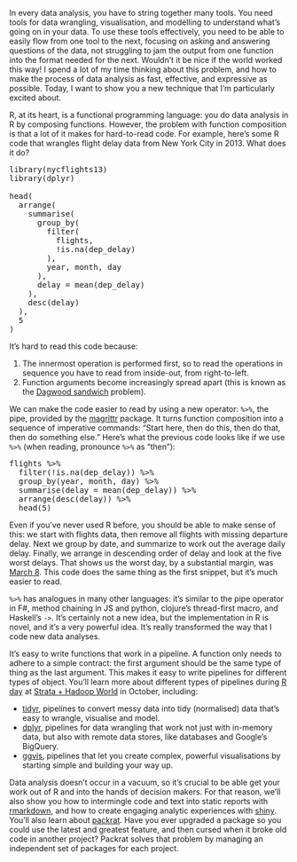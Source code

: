 In every data analysis, you have to string together many tools. You need tools for data wrangling, visualisation, and modelling to understand what’s going on in your data. To use these tools effectively, you need to be able to easily flow from one tool to the next, focusing on asking and answering questions of the data, not struggling to jam the output from one function into the format needed for the next. Wouldn’t it be nice if the world worked this way! I spend a lot of my time thinking about this problem, and how to make the process of data analysis as fast, effective, and expressive as possible. Today, I want to show you a new technique that I’m particularly excited about.

R, at its heart, is a functional programming language: you do data analysis in R by composing functions. However, the problem with function composition is that a lot of it makes for hard-to-read code. For example, here’s some R code that wrangles flight delay data from New York City in 2013\. What does it do?

<pre data-executable="true">
library(nycflights13)
library(dplyr)

head(
  arrange(
    summarise(
      group_by(
        filter(
          flights,
          !is.na(dep_delay)
        ),
        year, month, day
      ),
      delay = mean(dep_delay)
    ),
    desc(delay)
  ),
  5
)
</pre>

It’s hard to read this code because:

1.  The innermost operation is performed first, so to read the operations in sequence you have to read from inside-out, from right-to-left.
2.  Function arguments become increasingly spread apart (this is known as the [Dagwood sandwich](http://en.wikipedia.org/wiki/Dagwood_sandwich) problem).

We can make the code easier to read by using a new operator: `%>%`, the pipe, provided by the [magrittr](https://github.com/smbache/magrittr) package. It turns function composition into a sequence of imperative commands: “Start here, then do this, then do that, then do something else.” Here’s what the previous code looks like if we use `%>%` (when reading, pronounce `%>%` as “then”):

<pre data-executable="true">
flights %>%
  filter(!is.na(dep_delay)) %>%
  group_by(year, month, day) %>%
  summarise(delay = mean(dep_delay)) %>%
  arrange(desc(delay)) %>%
  head(5)
</pre>

Even if you’ve never used R before, you should be able to make sense of this: we start with flights data, then remove all flights with missing departure delay. Next we group by date, and summarize to work out the average daily delay. Finally, we arrange in descending order of delay and look at the five worst delays. That shows us the worst day, by a substantial margin, was [March 8](http://en.wikipedia.org/wiki/March_2013_nor%27easter). This code does the same thing as the first snippet, but it’s much easier to read.

`%>%` has analogues in many other languages: it’s similar to the pipe operator in F#, method chaining in JS and python, clojure’s thread-first macro, and Haskell’s `->`. It’s certainly not a new idea, but the implementation in R is novel, and it’s a very powerful idea. It’s really transformed the way that I code new data analyses.

It’s easy to write functions that work in a pipeline. A function only needs to adhere to a simple contract: the first argument should be the same type of thing as the last argument. This makes it easy to write pipelines for different types of object. You’ll learn more about different types of pipelines during [R day](http://strataconf.com/stratany2014/public/schedule/detail/37037) at [Strata + Hadoop World](http://strataconf.com/stratany2014) in October, including:

*   [tidyr](http://blog.rstudio.org/2014/07/22/introducing-tidyr/), pipelines to convert messy data into tidy (normalised) data that’s easy to wrangle, visualise and model.
*   [dplyr](http://blog.rstudio.org/2014/01/17/introducing-dplyr/), pipelines for data wrangling that work not just with in-memory data, but also with remote data stores, like databases and Google’s BigQuery.
*   [ggvis](http://blog.rstudio.org/2014/06/23/introducing-ggvis/), pipelines that let you create complex, powerful visualisations by starting simple and building your way up.

Data analysis doesn’t occur in a vacuum, so it’s crucial to be able get your work out of R and into the hands of decision makers. For that reason, we’ll also show you how to intermingle code and text into static reports with [rmarkdown](http://rmarkdown.rstudio.com/), and how to create engaging analytic experiences with [shiny](http://shiny.rstudio.com/). You’ll also learn about [packrat](http://rstudio.github.io/packrat/). Have you ever upgraded a package so you could use the latest and greatest feature, and then cursed when it broke old code in another project? Packrat solves that problem by managing an independent set of packages for each project.
